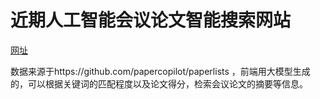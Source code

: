 # 近期人工智能会议论文智能搜索网站

[网址](https://alicebob142857.github.io/paper-search/)

数据来源于https://github.com/papercopilot/paperlists
，前端用大模型生成的，可以根据关键词的匹配程度以及论文得分，检索会议论文的摘要等信息。
